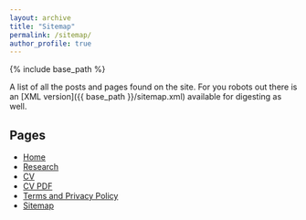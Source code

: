 ```yaml
---
layout: archive
title: "Sitemap"
permalink: /sitemap/
author_profile: true
---
```


{% include base_path %}

A list of all the posts and pages found on the site. For you robots out there is an [XML version]({{ base_path }}/sitemap.xml) available for digesting as well.

<h2>Pages</h2>
<ul>
  <li><a href="https://joelle-tasker.github.io/">Home</a> </li>
  <li><a href="https://joelle-tasker.github.io/research/">Research</a> </li>
  <li><a href="https://joelle-tasker.gihub.io/cv/">CV</a> </li>
  <li><a href="https://joelle-tasker.github.io/files/cv.pdf">CV PDF</a> </li>
  <li><a href="https://joelle-tasker.github.io/terms/">Terms and Privacy Policy</a> </li>
  <li><a href="https://joelle-tasker.github.io/sitemap/">Sitemap</a> </li>
</ul>


